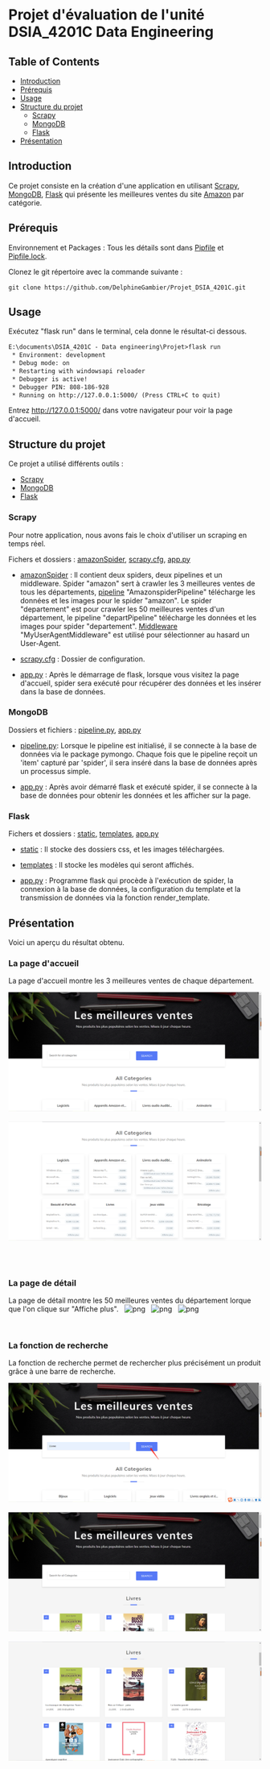 # Projet d'évaluation de l'unité DSIA_4201C Data Engineering 

## Table of Contents

- [Introduction](#introduction)
- [Prérequis](#prérequis )
- [Usage](#usage)
- [Structure du projet](#structure-du-projet)
  * [Scrapy](#scrapy)
  * [MongoDB](#mongodb)
  * [Flask](#flask)
- [Présentation](#présentation)

## Introduction 

Ce projet consiste en la création d'une application en utilisant [Scrapy](https://docs.scrapy.org/en/latest/), [MongoDB](https://docs.mongodb.com/manual/), [Flask](https://flask.palletsprojects.com/en/1.1.x/) qui présente les meilleures ventes du site [Amazon](http://www.amazon.com) par catégorie.

## Prérequis 

Environnement et Packages : Tous les détails sont dans [Pipfile](https://github.com/DelphineGambier/Projet_DSIA_4201C/blob/main/Pipfile) et [Pipfile.lock](https://github.com/DelphineGambier/Projet_DSIA_4201C/blob/main/Pipfile.lock).

Clonez le git répertoire avec la commande suivante :

```
git clone https://github.com/DelphineGambier/Projet_DSIA_4201C.git
```

## Usage

Exécutez "flask run" dans le terminal, cela donne le résultat-ci dessous.

```
E:\documents\DSIA_4201C - Data engineering\Projet>flask run
 * Environment: development
 * Debug mode: on
 * Restarting with windowsapi reloader
 * Debugger is active!
 * Debugger PIN: 808-186-928
 * Running on http://127.0.0.1:5000/ (Press CTRL+C to quit)

```
Entrez http://127.0.0.1:5000/ dans votre navigateur pour voir la page d'accueil.

## Structure du projet 

Ce projet a utilisé différents outils : 
- [Scrapy](https://docs.scrapy.org/en/latest/) 
- [MongoDB](https://docs.mongodb.com/manual/) 
- [Flask](https://flask.palletsprojects.com/en/1.1.x/)

### Scrapy 

Pour notre application, nous avons fais le choix d'utiliser un scraping en temps réel.

Fichers et dossiers : [amazonSpider](https://github.com/DelphineGambier/Projet_DSIA_4201C/tree/main/amazonSpider), [scrapy.cfg](https://github.com/DelphineGambier/Projet_DSIA_4201C/blob/main/scrapy.cfg), [app.py](https://github.com/DelphineGambier/Projet_DSIA_4201C/blob/main/app.py)

- [amazonSpider](https://github.com/DelphineGambier/Projet_DSIA_4201C/tree/main/amazonSpider) : Il contient deux spiders, deux pipelines et un middleware. Spider "amazon" sert à crawler les 3 meilleures ventes de tous les départements, [pipeline](https://github.com/DelphineGambier/Projet_DSIA_4201C/blob/main/amazonSpider/pipelines.py) "AmazonspiderPipeline" télécharge les données et les images pour le spider "amazon".
Le spider "departement" est pour crawler les 50 meilleures ventes d'un département, le pipeline "departPipeline" télécharge les données et les images pour spider "departement". [Middleware](https://github.com/DelphineGambier/Projet_DSIA_4201C/blob/main/amazonSpider/middlewares.py) "MyUserAgentMiddleware" est utilisé pour sélectionner au hasard un User-Agent.

- [scrapy.cfg](https://github.com/DelphineGambier/Projet_DSIA_4201C/blob/main/scrapy.cfg) : Dossier de configuration.

- [app.py](https://github.com/DelphineGambier/Projet_DSIA_4201C/blob/main/app.py) : Après le démarrage de flask, lorsque vous visitez la page d'accueil, spider sera exécuté pour récupérer des données et les insérer dans la base de données.


### MongoDB

Dossiers et fichiers : [pipeline.py](https://github.com/DelphineGambier/Projet_DSIA_4201C/blob/main/amazonSpider/pipelines.py), [app.py](https://github.com/DelphineGambier/Projet_DSIA_4201C/blob/main/app.py)

- [pipeline.py](https://github.com/DelphineGambier/Projet_DSIA_4201C/blob/main/amazonSpider/pipelines.py): Lorsque le pipeline est initialisé, il se connecte à la base de données via le package pymongo. Chaque fois que le pipeline reçoit un 'item' capturé par 'spider', il sera inséré dans la base de données après un processus simple.

- [app.py](https://github.com/DelphineGambier/Projet_DSIA_4201C/blob/main/app.py) : Après avoir démarré flask et exécuté spider, il se connecte à la base de données pour obtenir les données et les afficher sur la page.

### Flask

Fichers et dossiers : [static](https://github.com/DelphineGambier/Projet_DSIA_4201C/tree/main/static), [templates](https://github.com/DelphineGambier/Projet_DSIA_4201C/tree/main/templates), [app.py](https://github.com/DelphineGambier/Projet_DSIA_4201C/blob/main/app.py)

- [static](https://github.com/DelphineGambier/Projet_DSIA_4201C/tree/main/static) : Il stocke des dossiers css, et les images téléchargées.

- [templates](https://github.com/DelphineGambier/Projet_DSIA_4201C/tree/main/templates) : Il stocke les modèles qui seront affichés.

- [app.py](https://github.com/DelphineGambier/Projet_DSIA_4201C/blob/main/app.py) : Programme flask qui procède à l'exécution de spider, la connexion à la base de données, la configuration du template et la transmission de données via la fonction render_template.

## Présentation

Voici un aperçu du résultat obtenu.

### La page d'accueil 
La page d'accueil montre les 3 meilleures ventes de chaque département.

![png](img_presentation/la%20page%20d'accueil1.png)
&nbsp; 
![png](img_presentation/la%20page%20d'accueil2.png)

 &nbsp;  
 &nbsp;
### La page de détail
La page de détail montre les 50 meilleures ventes du département lorque que l'on clique sur "Affiche plus".
&nbsp; 
![png](img_presentation/la%20page%20de%20détail1.png)
&nbsp; 
![png](img_presentation/la%20page%20de%20détail2.png)
&nbsp; 
![png](img_presentation/la%20page%20de%20détail.png)

 &nbsp; 
 &nbsp;
### La fonction de recherche
La fonction de recherche permet de rechercher plus précisément un produit grâce à une barre de recherche.

![png](img_presentation/recherche1.png)
&nbsp; 
![png](img_presentation/recherche2.png)
&nbsp; 
![png](img_presentation/recherche3.png)
&nbsp; 


